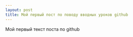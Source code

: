 ```yaml
---
layout: post
title: Мой первый пост по поводу вводных уроков github
---
```


Мой первый текст поста по github
